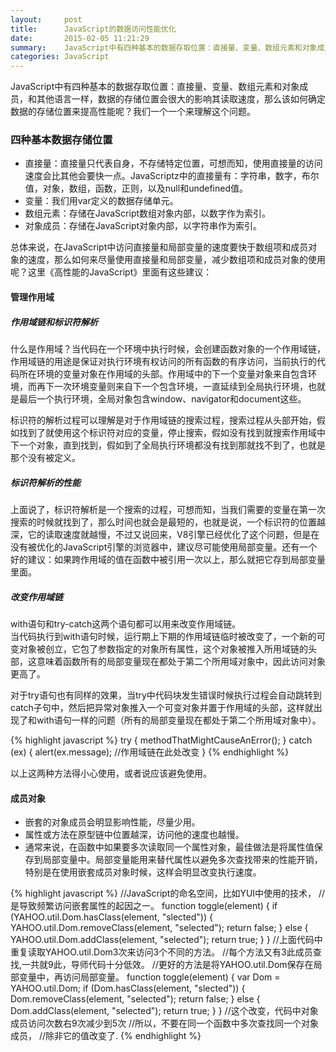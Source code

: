 ```yaml
---
layout:     post
title:      JavaScript的数据访问性能优化
date:       2015-02-05 11:21:29
summary:    JavaScript中有四种基本的数据存取位置：直接量、变量、数组元素和对象成员。和其他语言一样，数据的存储位置会很大的影响其读取速度 ...
categories: JavaScript
---
```

JavaScript中有四种基本的数据存取位置：直接量、变量、数组元素和对象成员，和其他语言一样，数据的存储位置会很大的影响其读取速度，那么该如何确定数据的存储位置来提高性能呢？我们一个一个来理解这个问题。

### 四种基本数据存储位置

 - 直接量：直接量只代表自身，不存储特定位置，可想而知，使用直接量的访问速度会比其他会要快一点。JavaScriptz中的直接量有：字符串，数字，布尔值，对象，数组，函数，正则，以及null和undefined值。
 - 变量：我们用var定义的数据存储单元。
 - 数组元素：存储在JavaScript数组对象内部，以<span class="orange">数字</span>作为索引。
 - 对象成员：存储在JavaScript对象内部，以<span class="orange">字符串</span>作为索引。

总体来说，在JavaScript中访问直接量和局部变量的速度要快于数组项和成员对象的速度，那么如何来尽量使用直接量和局部变量，减少数组项和成员对象的使用呢？这里《高性能的JavaScript》里面有这些建议：

#### 管理作用域

##### 作用域链和标识符解析

什么是作用域？当代码在一个环境中执行时候，会创建函数对象的一个作用域链，作用域链的用途是保证对执行环境有权访问的所有函数的<span class="orange">有序</span>访问，当前执行的代码所在环境的变量对象在作用域的头部。作用域中的下一个变量对象来自包含环境，而再下一次环境变量则来自下一个包含环境，一直延续到全局执行环境，也就是最后一个执行环境，全局对象包含window、navigator和document这些。

标识符的解析过程可以理解是对于作用域链的搜索过程，搜索过程从头部开始，假如找到了就使用这个标识符对应的变量，停止搜索，假如没有找到就搜索作用域中下一个对象，直到找到，假如到了全局执行环境都没有找到那就找不到了，也就是那个没有被定义。

##### 标识符解析的性能

上面说了，标识符解析是一个搜索的过程，可想而知，当我们需要的变量在第一次搜索的时候就找到了，那么时间也就会是最短的，也就是说，一个标识符的位置越深，它的读取速度就越慢，不过又说回来，V8引擎已经优化了这个问题，但是在没有被优化的JavaScript引擎的浏览器中，建议尽可能使用局部变量。还有一个好的建议：<span class="orange">如果跨作用域的值在函数中被引用一次以上，那么就把它存到局部变量里面。</span>

##### 改变作用域链

with语句和try-catch这两个语句都可以用来改变作用域链。  
当代码执行到with语句时候，运行期上下期的作用域链临时被改变了，一个新的可变对象被创立，它包了参数指定的对象所有属性，这个对象被推入所用域链的头部，这意味着函数所有的局部变量现在都处于第二个所用域对象中，因此访问对象更高了。

对于try语句也有同样的效果，当try中代码块发生错误时候执行过程会自动跳转到catch子句中，然后把异常对象推入一个可变对象并置于作用域的头部，这样就出现了和with语句一样的问题（所有的局部变量现在都处于第二个所用域对象中）。

{% highlight javascript %}
try {
    methodThatMightCauseAnError();
} catch (ex) {
    alert(ex.message); //作用域链在此处改变
}
{% endhighlight %}  

以上这两种方法得小心使用，或者说应该避免使用。

#### 成员对象
 - 嵌套的对象成员会明显影响性能，尽量少用。
 - 属性或方法在原型链中位置越深，访问他的速度也越慢。
 - 通常来说，在函数中如果要多次读取同一个属性对象，最佳做法是将属性值保存到局部变量中。局部变量能用来替代属性以避免多次查找带来的性能开销，特别是在使用嵌套成员对象时候，这样会明显改变执行速度。

{% highlight javascript %}
//JavaScript的命名空间，比如YUI中使用的技术，
//是导致频繁访问嵌套属性的起因之一。
function toggle(element) {
  if (YAHOO.util.Dom.hasClass(element, "slected")) {
    YAHOO.util.Dom.removeClass(element, "selected");
    return false;
  } else {
    YAHOO.util.Dom.addClass(element, "selected");
    return true;
  }
}
//上面代码中重复读取YAHOO.util.Dom3次来访问3个不同的方法。
//每个方法又有3此成员查找,一共就9此，导师代码十分低效。
//更好的方法是将YAHOO.util.Dom保存在局部变量中，再访问局部变量。
function toggle(element) {
  var Dom = YAHOO.util.Dom;
  if (Dom.hasClass(element, "slected")) {
    Dom.removeClass(element, "selected");
    return false;
  } else {
    Dom.addClass(element, "selected");
    return true;
  }
}
//这个改变，代码中对象成员访问次数右9次减少到5次
//所以，不要在同一个函数中多次查找同一个对象成员，
//除非它的值改变了.
{% endhighlight %} 


